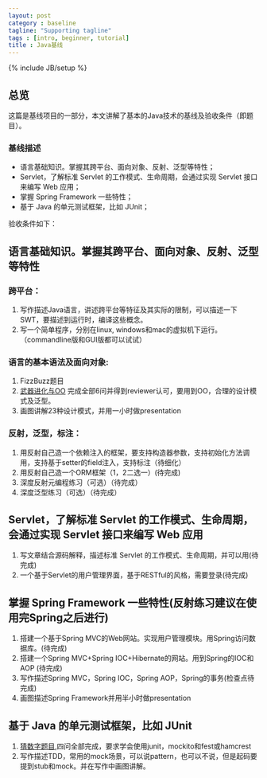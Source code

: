 ```yaml
---
layout: post
category : baseline
tagline: "Supporting tagline"
tags : [intro, beginner, tutorial]
title : Java基线
---
```

{% include JB/setup %}

## 总览

这篇是基线项目的一部分，本文讲解了基本的Java技术的基线及验收条件（即题目）。

### 基线描述

* 语言基础知识。掌握其跨平台、面向对象、反射、泛型等特性；
* Servlet，了解标准 Servlet 的工作模式、生命周期，会通过实现 Servlet 接口来编写 Web 应用；
* 掌握 Spring Framework 一些特性；
* 基于 Java 的单元测试框架，比如 JUnit；

验收条件如下：

## 语言基础知识。掌握其跨平台、面向对象、反射、泛型等特性

### 跨平台：

1. 写作描述Java语言，讲述跨平台等特征及其实际的限制，可以描述一下SWT，要描述到运行时，编译这些概念。
2. 写一个简单程序，分别在linux, windows和mac的虚拟机下运行。（commandline版和GUI版都可以试试）

### 语言的基本语法及面向对象:

1. FizzBuzz题目
2. [武器进化与OO](https://gist.github.com/jtong/deaf54d5f7d3a44825b1) 完成全部6问并得到reviewer认可，要用到OO，合理的设计模式及泛型。
3. 画图讲解23种设计模式，并用一小时做presentation


### 反射，泛型，标注：

1. 用反射自己造一个依赖注入的框架，要支持构造器参数，支持初始化方法调用，支持基于setter的field注入，支持标注（待细化）
2. 用反射自己造一个ORM框架（1，2二选一）(待完成)
3. 深度反射元编程练习（可选）（待完成）
4. 深度泛型练习（可选）（待完成）

## Servlet，了解标准 Servlet 的工作模式、生命周期，会通过实现 Servlet 接口来编写 Web 应用

1. 写文章结合源码解释，描述标准 Servlet 的工作模式、生命周期，并可以用(待完成)
2. 一个基于Servlet的用户管理界面，基于RESTful的风格，需要登录(待完成)

## 掌握 Spring Framework 一些特性(反射练习建议在使用完Spring之后进行)

1. 搭建一个基于Spring MVC的Web网站。实现用户管理模块。用Spring访问数据库。(待完成)
2. 搭建一个Spring MVC+Spring IOC+Hibernate的网站。用到Spring的IOC和AOP (待完成)
3. 写作描述Spring MVC，Spring IOC，Spring AOP，Spring的事务(检查点待完成)
4. 画图描述Spring Framework并用半小时做presentation

## 基于 Java 的单元测试框架，比如 JUnit

1. [猜数字题目](/workshop/tdd-workshop.html),四问全部完成，要求学会使用junit，mockito和fest或hamcrest
2. 写作描述TDD，常用的mock场景，可以说pattern，也可以不说，但是起码要提到stub和mock。并在写作中画图讲解。

